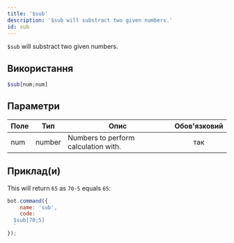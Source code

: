 ```yaml
---
title: '$sub'
description: '$sub will substract two given numbers.'
id: sub
---
```


`$sub` will substract two given numbers.

## Використання

```php
$sub[num;num]
```

## Параметри

| Поле | Тип    | Опис                                 | Обов'язковий |
| ---- | ------ | ------------------------------------ |:------------:|
| num  | number | Numbers to perform calculation with. |     так      |

## Приклад(и)

This will return `65` as `70-5` equals `65`:

```javascript
bot.command({
    name: 'sub',
    code: `
  $sub[70;5]
  `
});
```